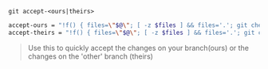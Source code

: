 `git accept-<ours|theirs>`
```bash
accept-ours = "!f() { files=\"$@\"; [ -z $files ] && files='.'; git checkout --ours -- $files; git add -u $files; }; f"
accept-theirs = "!f() { files=\"$@\"; [ -z $files ] && files='.'; git checkout --theirs -- $files; git add -u $files; }; f"
```
> Use this to quickly accept the changes on your branch(ours) or the changes on the 'other' branch (theirs)
